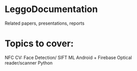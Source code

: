 # LeggoDocumentation
Related papers, presentations, reports

# Topics to cover: 

NFC
CV: Face Detection/ SIFT
ML
Android + Firebase
Optical reader/scanner
Python
